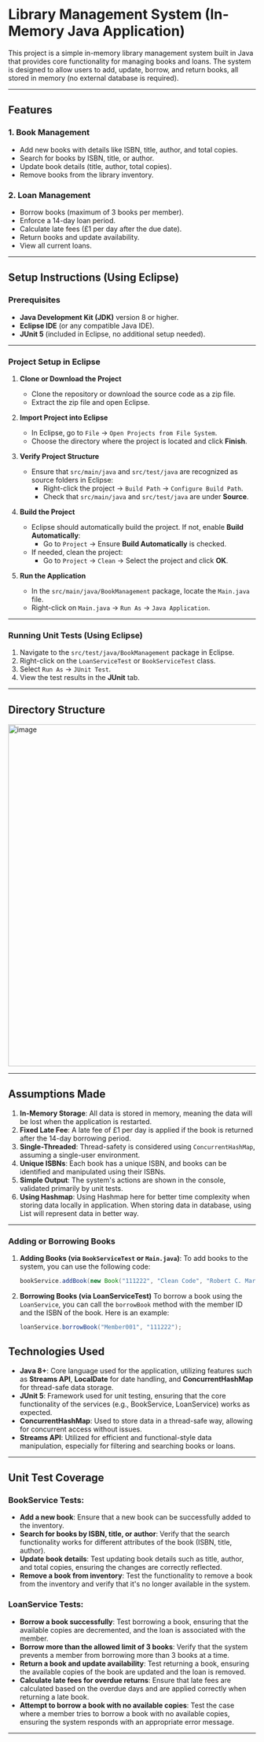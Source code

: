 # **Library Management System (In-Memory Java Application)**

This project is a simple in-memory library management system built in Java that provides core functionality for managing books and loans. The system is designed to allow users to add, update, borrow, and return books, all stored in memory (no external database is required).

---

## **Features**

### **1. Book Management**
- Add new books with details like ISBN, title, author, and total copies.
- Search for books by ISBN, title, or author.
- Update book details (title, author, total copies).
- Remove books from the library inventory.

### **2. Loan Management**
- Borrow books (maximum of 3 books per member).
- Enforce a 14-day loan period.
- Calculate late fees (£1 per day after the due date).
- Return books and update availability.
- View all current loans.

---

## **Setup Instructions (Using Eclipse)**

### **Prerequisites**
- **Java Development Kit (JDK)** version 8 or higher.
- **Eclipse IDE** (or any compatible Java IDE).
- **JUnit 5** (included in Eclipse, no additional setup needed).

---

### **Project Setup in Eclipse**

1. **Clone or Download the Project**
   - Clone the repository or download the source code as a zip file.
   - Extract the zip file and open Eclipse.

2. **Import Project into Eclipse**
   - In Eclipse, go to `File` → `Open Projects from File System`.
   - Choose the directory where the project is located and click **Finish**.

3. **Verify Project Structure**
   - Ensure that `src/main/java` and `src/test/java` are recognized as source folders in Eclipse:
     - Right-click the project → `Build Path` → `Configure Build Path`.
     - Check that `src/main/java` and `src/test/java` are under **Source**.

4. **Build the Project**
   - Eclipse should automatically build the project. If not, enable **Build Automatically**:
     - Go to `Project` → Ensure **Build Automatically** is checked.
   - If needed, clean the project:
     - Go to `Project` → `Clean` → Select the project and click **OK**.

5. **Run the Application**
   - In the `src/main/java/BookManagement` package, locate the `Main.java` file.
   - Right-click on `Main.java` → `Run As` → `Java Application`.

---

### **Running Unit Tests (Using Eclipse)**

1. Navigate to the `src/test/java/BookManagement` package in Eclipse.
2. Right-click on the `LoanServiceTest` or `BookServiceTest` class.
3. Select `Run As` → `JUnit Test`.
4. View the test results in the **JUnit** tab.

---

## **Directory Structure**
<img width="696" alt="image" src="https://github.com/user-attachments/assets/f0067ae6-612c-4edf-acec-7a3c38a5a4d7">


---

## **Assumptions Made**
1. **In-Memory Storage**: All data is stored in memory, meaning the data will be lost when the application is restarted.
2. **Fixed Late Fee**: A late fee of £1 per day is applied if the book is returned after the 14-day borrowing period.
3. **Single-Threaded**: Thread-safety is considered using `ConcurrentHashMap`, assuming a single-user environment.
4. **Unique ISBNs**: Each book has a unique ISBN, and books can be identified and manipulated using their ISBNs.
5. **Simple Output**: The system's actions are shown in the console, validated primarily by unit tests.
6. **Using Hashmap**: Using Hashmap here for better time complexity when storing data locally in application. When storing data in database, using List will represent data in better way. 

---

### **Adding or Borrowing Books**

1. **Adding Books (via `BookServiceTest` or `Main.java`)**:
   To add books to the system, you can use the following code:
   ```java
   bookService.addBook(new Book("111222", "Clean Code", "Robert C. Martin", 2008, 3, 3));
   
2. **Borrowing Books (via LoanServiceTest)**
   To borrow a book using the `LoanService`, you can call the `borrowBook` method with the member ID and the ISBN of the book. Here is an example:
   ```java
   loanService.borrowBook("Member001", "111222");

## **Technologies Used**

- **Java 8+**: Core language used for the application, utilizing features such as **Streams API**, **LocalDate** for date handling, and **ConcurrentHashMap** for thread-safe data storage.
- **JUnit 5**: Framework used for unit testing, ensuring that the core functionality of the services (e.g., BookService, LoanService) works as expected.
- **ConcurrentHashMap**: Used to store data in a thread-safe way, allowing for concurrent access without issues.
- **Streams API**: Utilized for efficient and functional-style data manipulation, especially for filtering and searching books or loans.

---

## **Unit Test Coverage**

### **BookService Tests**:
- **Add a new book**: Ensure that a new book can be successfully added to the inventory.
- **Search for books by ISBN, title, or author**: Verify that the search functionality works for different attributes of the book (ISBN, title, author).
- **Update book details**: Test updating book details such as title, author, and total copies, ensuring the changes are correctly reflected.
- **Remove a book from inventory**: Test the functionality to remove a book from the inventory and verify that it's no longer available in the system.

### **LoanService Tests**:
- **Borrow a book successfully**: Test borrowing a book, ensuring that the available copies are decremented, and the loan is associated with the member.
- **Borrow more than the allowed limit of 3 books**: Verify that the system prevents a member from borrowing more than 3 books at a time.
- **Return a book and update availability**: Test returning a book, ensuring the available copies of the book are updated and the loan is removed.
- **Calculate late fees for overdue returns**: Ensure that late fees are calculated based on the overdue days and are applied correctly when returning a late book.
- **Attempt to borrow a book with no available copies**: Test the case where a member tries to borrow a book with no available copies, ensuring the system responds with an appropriate error message.

---